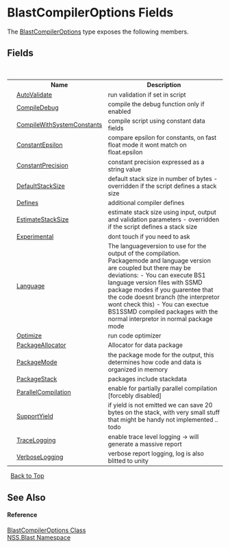 # BlastCompilerOptions Fields
 

The <a href="T_NSS_Blast_BlastCompilerOptions">BlastCompilerOptions</a> type exposes the following members.


## Fields
&nbsp;<table><tr><th></th><th>Name</th><th>Description</th></tr><tr><td>![Public field](media/pubfield.gif "Public field")</td><td><a href="F_NSS_Blast_BlastCompilerOptions_AutoValidate">AutoValidate</a></td><td>
run validation if set in script</td></tr><tr><td>![Public field](media/pubfield.gif "Public field")</td><td><a href="F_NSS_Blast_BlastCompilerOptions_CompileDebug">CompileDebug</a></td><td>
compile the debug function only if enabled</td></tr><tr><td>![Public field](media/pubfield.gif "Public field")</td><td><a href="F_NSS_Blast_BlastCompilerOptions_CompileWithSystemConstants">CompileWithSystemConstants</a></td><td>
compile script using constant data fields</td></tr><tr><td>![Public field](media/pubfield.gif "Public field")</td><td><a href="F_NSS_Blast_BlastCompilerOptions_ConstantEpsilon">ConstantEpsilon</a></td><td>
compare epsilon for constants, on fast float mode it wont match on float.epsilon</td></tr><tr><td>![Public field](media/pubfield.gif "Public field")</td><td><a href="F_NSS_Blast_BlastCompilerOptions_ConstantPrecision">ConstantPrecision</a></td><td>
constant precision expressed as a string value</td></tr><tr><td>![Public field](media/pubfield.gif "Public field")</td><td><a href="F_NSS_Blast_BlastCompilerOptions_DefaultStackSize">DefaultStackSize</a></td><td>
default stack size in number of bytes - overridden if the script defines a stack size</td></tr><tr><td>![Public field](media/pubfield.gif "Public field")</td><td><a href="F_NSS_Blast_BlastCompilerOptions_Defines">Defines</a></td><td>
additional compiler defines</td></tr><tr><td>![Public field](media/pubfield.gif "Public field")</td><td><a href="F_NSS_Blast_BlastCompilerOptions_EstimateStackSize">EstimateStackSize</a></td><td>
estimate stack size using input, output and validation parameters - overridden if the script defines a stack size</td></tr><tr><td>![Public field](media/pubfield.gif "Public field")</td><td><a href="F_NSS_Blast_BlastCompilerOptions_Experimental">Experimental</a></td><td>
dont touch if you need to ask</td></tr><tr><td>![Public field](media/pubfield.gif "Public field")</td><td><a href="F_NSS_Blast_BlastCompilerOptions_Language">Language</a></td><td>
The languageversion to use for the output of the compilation. Packagemode and language version are coupled but there may be deviations: - You can execute BS1 language version files with SSMD package modes if you guarentee that the code doesnt branch (the interpretor wont check this) - You can exectue BS1SSMD compiled packages with the normal interpretor in normal package mode</td></tr><tr><td>![Public field](media/pubfield.gif "Public field")</td><td><a href="F_NSS_Blast_BlastCompilerOptions_Optimize">Optimize</a></td><td>
run code optimizer</td></tr><tr><td>![Public field](media/pubfield.gif "Public field")</td><td><a href="F_NSS_Blast_BlastCompilerOptions_PackageAllocator">PackageAllocator</a></td><td>
Allocator for data package</td></tr><tr><td>![Public field](media/pubfield.gif "Public field")</td><td><a href="F_NSS_Blast_BlastCompilerOptions_PackageMode">PackageMode</a></td><td>
the package mode for the output, this determines how code and data is organized in memory</td></tr><tr><td>![Public field](media/pubfield.gif "Public field")</td><td><a href="F_NSS_Blast_BlastCompilerOptions_PackageStack">PackageStack</a></td><td>
packages include stackdata</td></tr><tr><td>![Public field](media/pubfield.gif "Public field")</td><td><a href="F_NSS_Blast_BlastCompilerOptions_ParallelCompilation">ParallelCompilation</a></td><td>
enable for partially parallel compilation [forcebly disabled]</td></tr><tr><td>![Public field](media/pubfield.gif "Public field")</td><td><a href="F_NSS_Blast_BlastCompilerOptions_SupportYield">SupportYield</a></td><td>
if yield is not emitted we can save 20 bytes on the stack, with very small stuff that might be handy not implemented .. todo</td></tr><tr><td>![Public field](media/pubfield.gif "Public field")</td><td><a href="F_NSS_Blast_BlastCompilerOptions_TraceLogging">TraceLogging</a></td><td>
enable trace level logging -> will generate a massive report</td></tr><tr><td>![Public field](media/pubfield.gif "Public field")</td><td><a href="F_NSS_Blast_BlastCompilerOptions_VerboseLogging">VerboseLogging</a></td><td>
verbose report logging, log is also blitted to unity</td></tr></table>&nbsp;
<a href="#blastcompileroptions-fields">Back to Top</a>

## See Also


#### Reference
<a href="T_NSS_Blast_BlastCompilerOptions">BlastCompilerOptions Class</a><br /><a href="N_NSS_Blast">NSS.Blast Namespace</a><br />